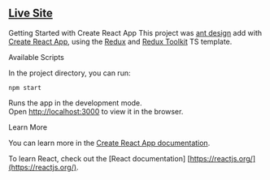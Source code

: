 ## [Live Site](https://fascinating-quokka-6f281b.netlify.app/)
Getting Started with Create React App
This project was [ant design](https://ant.design/components/) add with [Create React App](https://github.com/facebook/create-react-app), using the [Redux](https://redux.js.org/) and [Redux Toolkit](https://redux-toolkit.js.org/) TS template.        

Available Scripts

In the project directory, you can run:

`npm start`

Runs the app in the development mode.\
Open [http://localhost:3000](http://localhost:3000) to view it in the browser.









Learn More

You can learn more in the [Create React App documentation](https://facebook.github.io/create-react-app/docs/getting-started).

To learn React, check out the [React documentation] [https://reactjs.org/](https://reactjs.org/).